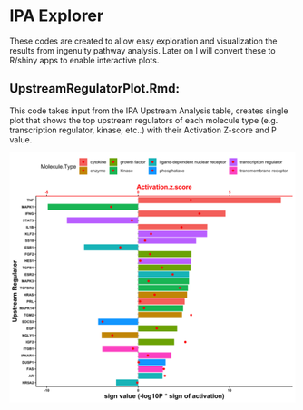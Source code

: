 IPA Explorer 
=======================

These codes are created to allow easy exploration and visualization the results from ingenuity pathway analysis. Later on I will convert these to R/shiny apps to enable interactive plots. 


UpstreamRegulatorPlot.Rmd:
-----------

This code takes input from the IPA Upstream Analysis table, creates single plot that shows the top upstream regulators of each molecule type (e.g. transcription regulator, kinase, etc..) with their Activation Z-score and P value.

![workflow chart](https://github.com/da-yin/IPAexplorer/blob/master/analysis/results/lmp.ola_ctrl_upstream_923.png)